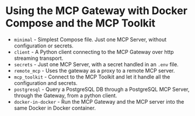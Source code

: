 # Using the MCP Gateway with Docker Compose and the MCP Toolkit

+ `minimal` - Simplest Compose file. Just one MCP Server, without configuration or secrets.
+ `client` - A Python client connecting to the MCP Gateway over http streaming transport.
+ `secrets` - Just one MCP Server, with a secret handled in an `.env` file.
+ `remote_mcp` - Uses the gateway as a proxy to a remote MCP server.
+ `mcp_toolkit` - Connect to the MCP Toolkit and let it handle all the configuration and secrets.
+ `postgresql` - Query a PostgreSQL DB through a PostgreSQL MCP Server, through the Gateway, from a python client.
+ `docker-in-docker` - Run the MCP Gateway and the MCP server into the same Docker in Docker container.